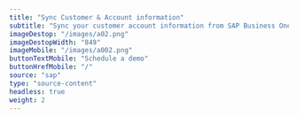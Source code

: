 ```yaml
---
title: "Sync Customer & Account information"
subtitle: "Sync your customer account information from SAP Business One to our B2B trade store"
imageDestop: "/images/a02.png"
imageDestopWidth: "849"
imageMobile: "/images/a002.png"
buttonTextMobile: "Schedule a demo"
buttonHrefMobile: "/"
source: "sap"
type: "source-content"
headless: true
weight: 2
---
```


